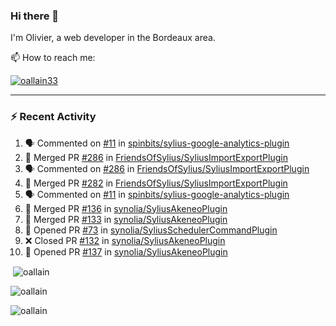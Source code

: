 ### Hi there 👋

I'm Olivier, a web developer in the Bordeaux area.

📫 How to reach me:

<p> <a href="https://twitter.com/oallain33" target="blank"><img src="https://img.shields.io/twitter/follow/oallain33?logo=twitter&style=for-the-badge" alt="oallain33" /></a> </p>

---

### :zap: Recent Activity

<!--START_SECTION:activity-->
1. 🗣 Commented on [#11](https://github.com/spinbits/sylius-google-analytics-plugin/issues/11) in [spinbits/sylius-google-analytics-plugin](https://github.com/spinbits/sylius-google-analytics-plugin)
2. 🎉 Merged PR [#286](https://github.com/FriendsOfSylius/SyliusImportExportPlugin/pull/286) in [FriendsOfSylius/SyliusImportExportPlugin](https://github.com/FriendsOfSylius/SyliusImportExportPlugin)
3. 🗣 Commented on [#286](https://github.com/FriendsOfSylius/SyliusImportExportPlugin/issues/286) in [FriendsOfSylius/SyliusImportExportPlugin](https://github.com/FriendsOfSylius/SyliusImportExportPlugin)
4. 🎉 Merged PR [#282](https://github.com/FriendsOfSylius/SyliusImportExportPlugin/pull/282) in [FriendsOfSylius/SyliusImportExportPlugin](https://github.com/FriendsOfSylius/SyliusImportExportPlugin)
5. 🗣 Commented on [#11](https://github.com/spinbits/sylius-google-analytics-plugin/issues/11) in [spinbits/sylius-google-analytics-plugin](https://github.com/spinbits/sylius-google-analytics-plugin)
6. 🎉 Merged PR [#136](https://github.com/synolia/SyliusAkeneoPlugin/pull/136) in [synolia/SyliusAkeneoPlugin](https://github.com/synolia/SyliusAkeneoPlugin)
7. 🎉 Merged PR [#133](https://github.com/synolia/SyliusAkeneoPlugin/pull/133) in [synolia/SyliusAkeneoPlugin](https://github.com/synolia/SyliusAkeneoPlugin)
8. 💪 Opened PR [#73](https://github.com/synolia/SyliusSchedulerCommandPlugin/pull/73) in [synolia/SyliusSchedulerCommandPlugin](https://github.com/synolia/SyliusSchedulerCommandPlugin)
9. ❌ Closed PR [#132](https://github.com/synolia/SyliusAkeneoPlugin/pull/132) in [synolia/SyliusAkeneoPlugin](https://github.com/synolia/SyliusAkeneoPlugin)
10. 💪 Opened PR [#137](https://github.com/synolia/SyliusAkeneoPlugin/pull/137) in [synolia/SyliusAkeneoPlugin](https://github.com/synolia/SyliusAkeneoPlugin)
<!--END_SECTION:activity-->

<p>&nbsp;<img align="center" src="https://github-readme-stats.vercel.app/api?username=oallain&show_icons=true&locale=en" alt="oallain" /></p>

<p><img align="center" src="https://github-readme-streak-stats.herokuapp.com/?user=oallain&" alt="oallain" /></p>

<p><img src="https://github-readme-stats.vercel.app/api/top-langs?username=oallain&show_icons=true&locale=en&layout=compact" alt="oallain" /></p>
